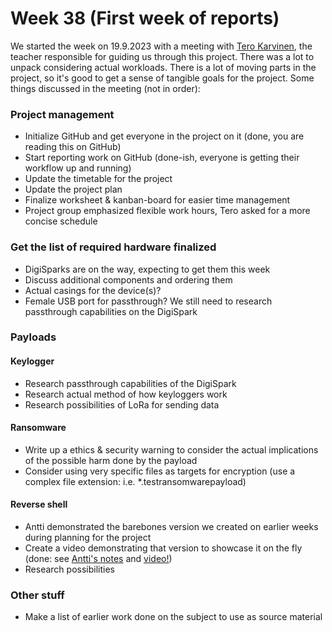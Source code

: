 # Week 38 (First week of reports)
We started the week on 19.9.2023 with a meeting with [Tero Karvinen](https://terokarvinen.com), the teacher responsible for guiding us through this project. There was a lot to unpack considering actual workloads. There is a lot of moving parts in the project, so it's good to get a sense of tangible goals for the project. Some things discussed in the meeting (not in order):

### Project management
 - Initialize GitHub and get everyone in the project on it (done, you are reading this on GitHub)
 - Start reporting work on GitHub (done-ish, everyone is getting their workflow up and running)
 - Update the timetable for the project
 - Update the project plan
 - Finalize worksheet & kanban-board for easier time management
 - Project group emphasized flexible work hours, Tero asked for a more concise schedule

### Get the list of required hardware finalized
 - DigiSparks are on the way, expecting to get them this week
 - Discuss additional components and ordering them 
  - Actual casings for the device(s)?
  - Female USB port for passthrough? We still need to research passthrough capabilities on the DigiSpark

### Payloads

#### Keylogger
 - Research passthrough capabilities of the DigiSpark
 - Research actual method of how keyloggers work
 - Research possibilities of LoRa for sending data

#### Ransomware
 - Write up a ethics & security warning to consider the actual implications of the possible harm done by the payload
 - Consider using very specific files as targets for encryption (use a complex file extension: i.e. *.testransomwarepayload)

#### Reverse shell
 - Antti demonstrated the barebones version we created on earlier weeks during planning for the project
 - Create a video demonstrating that version to showcase it on the fly (done: see [Antti's notes](https://github.com/therealhalonen/PhishSticks/blob/master/notes/halonen/notes.md) and [video!](https://www.youtube.com/watch?v=8v6djrHg2qI))
 - Research possibilities

### Other stuff
 -  Make a list of earlier work done on the subject to use as source material